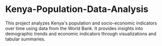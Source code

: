 # Kenya-Population-Data-Analysis
This project analyzes Kenya's population and socio-economic indicators over time using data from the World Bank. It provides insights into demographic trends and economic indicators through visualizations and tabular summaries.
